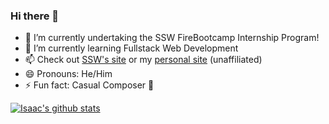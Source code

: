 ### Hi there 👋

- 🔭 I’m currently undertaking the SSW FireBootcamp Internship Program!
- 🌱 I’m currently learning Fullstack Web Development
- 📫 Check out [SSW's site](https://www.ssw.com.au/) or my [personal site](https://isaaclombard.com/) (unaffiliated)
- 😄 Pronouns: He/Him
- ⚡ Fun fact: Casual Composer 🎹


[![Isaac's github stats](https://github-readme-stats.vercel.app/api?username=isaaclombardssw&theme=dark)](https://github.com/{{USERNAME}}/github-readme-stats) 
